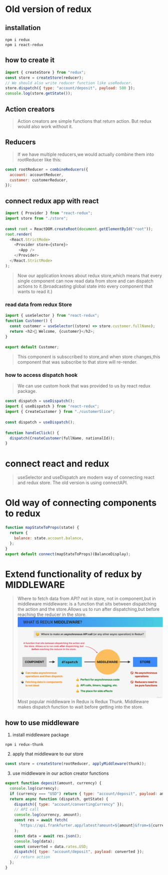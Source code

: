 # Old version of redux

## installation

```
npm i redux
npm i react-redux
```

## how to create it

```js
import { createStore } from "redux";
const store = createStore(reducer);
// We should also write reducer function like useReducer.
store.dispatch({ type: "account/deposit", payload: 500 });
console.log(store.getState());
```

## Action creators

> Action creators are simple functions that return action.
> But redux would also work without it.

## Reducers

> If we have multiple reducers,we would actually combine them into rootReducer like this:

```js
const rootReducer = combineReducers({
  account: accountReducer,
  customer: customerReducer,
});
```

## connect redux app with react

```js
import { Provider } from "react-redux";
import store from "./store";

const root = ReactDOM.createRoot(document.getElementById("root"));
root.render(
  <React.StrictMode>
    <Provider store={store}>
      <App />
    </Provider>
  </React.StrictMode>
);
```

> Now our application knows about redux store,which means that every single component can now read data from store and can dispatch actions to it.(broadcasting global state into every component that wants to read it.)

### read data from redux Store

```js
import { useSelector } from "react-redux";
function Customer() {
  const customer = useSelector((store) => store.customer.fullName);
  return <h2>👋 Welcome, {customer}</h2>;
}

export default Customer;
```

> This component is subsccribed to store,and when store changes,this component that was subscribe to that store will re-render.

### how to access dispatch hook

> We can use custom hook that was provided to us by react redux package.

```js
const dispatch = useDispatch();
import { useDispatch } from "react-redux";
import { CreateCustomer } from "./customerSlice";

const dispatch = useDispatch();

function handleClick() {
  dispatch(CreateCustomer(fullName, nationalId));
}
```

# connect react and redux

> useSelector and useDispatch are modern way of connecting react and redux store.
> The old version is using connectAPI.

# Old way of connecting components to redux

```js
function mapStateToProps(state) {
  return {
    balance: state.account.balance,
  };
}
export default connect(mapStateToProps)(BalanceDisplay);
```

# Extend functionality of redux by MIDDLEWARE

> Where to fetch data from API? not in store, not in component,but in middleware
> middleware: is a function that sits between dispatching the action and the store.Allows us to run after dispatching,but before reaching the reducer in the store.
> ![alt text](middleware.png)\
> Most popular middleware in Redux is Redux Thunk.
> Middleware makes dispatch function to wait before getting into the store.

## how to use middleware

1. install middleware package

```
npm i redux-thunk
```

2. apply that middleware to our store

```js
const store = createStore(rootReducer, applyMiddleware(thunk));
```

3. use middleware in our action creator functions

```js
export function deposit(amount, currency) {
  console.log(currency);
  if (currency === "USD") return { type: "account/deposit", payload: amount };
  return async function (dispatch, getState) {
    dispatch({ type: "account/convertingCurrency" });
    // API call
    console.log(currency, amount);
    const res = await fetch(
      `https://api.frankfurter.app/latest?amount=${amount}&from=${currency}&to=USD`
    );
    const data = await res.json();
    console.log(data);
    const converted = data.rates.USD;
    dispatch({ type: "account/deposit", payload: converted });
    // return action
  };
}
```
